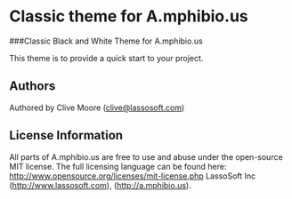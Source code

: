 Classic theme for A.mphibio.us
===============================================

###Classic Black and White Theme for A.mphibio.us

This theme is to provide a quick start to your project.

## Authors

Authored by Clive Moore (clive@lassosoft.com) 

## License Information

All parts of A.mphibio.us are free to use and abuse under the open-source MIT license.
The full licensing language can be found here: http://www.opensource.org/licenses/mit-license.php
LassoSoft Inc (http://www.lassosoft.com), (http://a.mphibio.us).
